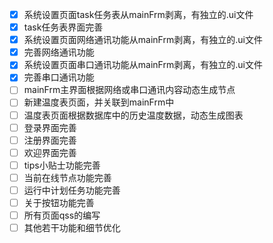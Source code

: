 - [x] 系统设置页面task任务表从mainFrm剥离，有独立的.ui文件
- [x] task任务表界面完善
- [x] 系统设置页面网络通讯功能从mainFrm剥离，有独立的.ui文件
- [x] 完善网络通讯功能
- [x] 系统设置页面串口通讯功能从mainFrm剥离，有独立的.ui文件
- [x] 完善串口通讯功能
- [ ] mainFrm主界面根据网络或串口通讯内容动态生成节点
- [ ] 新建温度表页面，并关联到mainFrm中
- [ ] 温度表页面根据数据库中的历史温度数据，动态生成图表
- [ ] 登录界面完善
- [ ] 注册界面完善
- [ ] 欢迎界面完善
- [ ] tips小贴士功能完善
- [ ] 当前在线节点功能完善
- [ ] 运行中计划任务功能完善
- [ ] 关于按钮功能完善
- [ ] 所有页面qss的编写
- [ ] 其他若干功能和细节优化